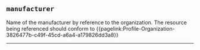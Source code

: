 ## `manufacturer`

Name of the manufacturer by reference to the organization. The resource being referenced should conform to {{pagelink:Profile-Organization-3826477b-c49f-45cd-a6a4-a179826dd3a8}}

---
